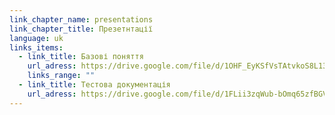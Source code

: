```yaml
---
link_chapter_name: presentations
link_chapter_title: Презетнтації
language: uk
links_items:
  - link_title: Базові поняття
    url_adress: https://drive.google.com/file/d/1OHF_EyKSfVsTAtvkoS8L13qCWNWXINU8/view?usp=sharing
    links_range: ""
  - link_title: Тестова документація
    url_adress: https://drive.google.com/file/d/1FLii3zqWub-bOmq65zfBGVt7uvAEGDaV/view?usp=sharing
---
```

